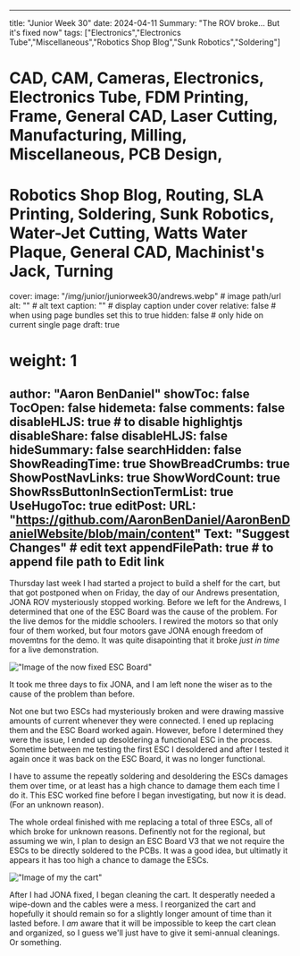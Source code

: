 ﻿
---
title: "Junior Week 30"
date: 2024-04-11
Summary: "The ROV broke... But it's fixed now"
tags: ["Electronics","Electronics Tube","Miscellaneous","Robotics Shop Blog","Sunk Robotics","Soldering"]
# CAD, CAM, Cameras, Electronics, Electronics Tube, FDM Printing, Frame, General CAD, Laser Cutting, Manufacturing, Milling, Miscellaneous, PCB Design,
# Robotics Shop Blog, Routing, SLA Printing, Soldering, Sunk Robotics, Water-Jet Cutting, Watts Water Plaque, General CAD, Machinist's Jack, Turning
cover:
    image: "/img/junior/juniorweek30/andrews.webp" # image path/url
    alt: "" # alt text
    caption: "" # display caption under cover
    relative: false # when using page bundles set this to true
    hidden: false # only hide on current single page
draft: true

# weight: 1
author: "Aaron BenDaniel"
showToc: false
TocOpen: false
hidemeta: false
comments: false
disableHLJS: true # to disable highlightjs
disableShare: false
disableHLJS: false
hideSummary: false
searchHidden: false
ShowReadingTime: true
ShowBreadCrumbs: true
ShowPostNavLinks: true
ShowWordCount: true
ShowRssButtonInSectionTermList: true
UseHugoToc: true
editPost:
    URL: "https://github.com/AaronBenDaniel/AaronBenDanielWebsite/blob/main/content"
    Text: "Suggest Changes" # edit text
    appendFilePath: true # to append file path to Edit link
---

Thursday last week I had started a project to build a shelf for the cart, but that got postponed when on Friday, the day of our Andrews presentation, JONA ROV mysteriously stopped working. Before we left for the Andrews, I determined that one of the ESC Board was the cause of the problem. For the live demos for the middle schoolers. I rewired the motors so that only four of them worked, but four motors gave JONA enough freedom of movemtns for the demo. It was quite disapointing that it broke *just in time* for a live demonstration.

!["Image of the now fixed ESC Board"](/img/junior/juniorweek30/escboard.webp)

It took me three days to fix JONA, and I am left none the wiser as to the cause of the problem than before.

Not one but two ESCs had mysteriously broken and were drawing massive amounts of current whenever they were connected. I ened up replacing them and the ESC Board worked again. However, before I determined they were the issue, I ended up desoldering a functional ESC in the process. Sometime between me testing the first ESC I desoldered and after I tested it again once it was back on the ESC Board, it was no longer functional.

I have to assume the repeatly soldering and desoldering the ESCs damages them over time, or at least has a high chance to damage them each time I do it. This ESC worked fine before I began investigating, but now it is dead. (For an unknown reason).

The whole ordeal finished with me replacing a total of three ESCs, all of which broke for unknown reasons. Definently not for the regional, but assuming we win, I plan to design an ESC Board V3 that we not require the ESCs to be directly soldered to the PCBs. It was a good idea, but ultimatly it appears it has too high a chance to damage the ESCs.

!["Image of my the cart"](/img/junior/juniorweek30/cart.webp)

After I had JONA fixed, I began cleaning the cart. It desperatly needed a wipe-down and the cables were a mess. I reorganized the cart and hopefully it should remain so for a slightly longer amount of time than it lasted before. I *am* aware that it will be impossible to keep the cart clean and organized, so I guess we'll just have to give it semi-annual cleanings. Or something.
